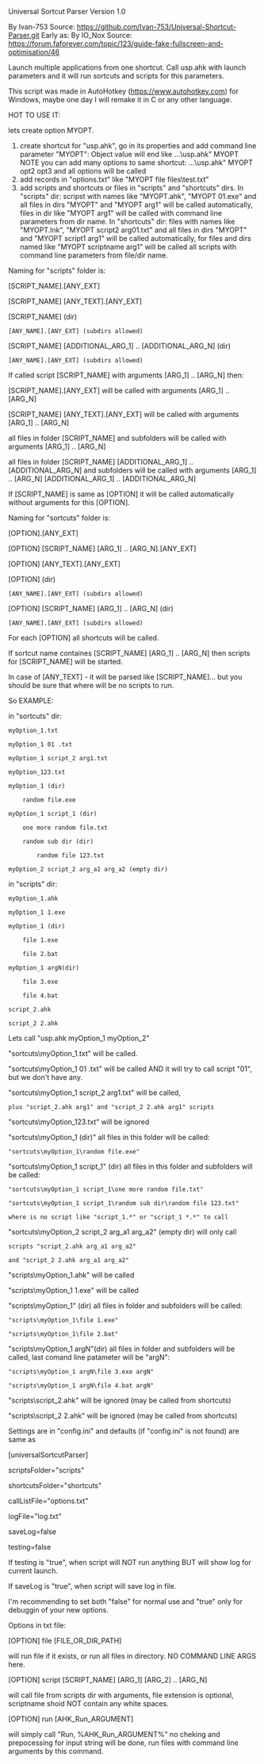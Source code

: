 Universal Sortcut Parser
Version 1.0

By Ivan-753
Source: https://github.com/Ivan-753/Universal-Shortcut-Parser.git
Early as:
By IO_Nox
Source: https://forum.faforever.com/topic/123/guide-fake-fullscreen-and-optimisation/46

Launch multiple applications from one shortcut.
Call usp.ahk with launch parameters and it will run sortcuts and scripts for this parameters.

This script was made in AutoHotkey (https://www.autohotkey.com) for Windows, maybe one day I will remake it in C or any other language.

HOT TO USE IT:

lets create option MYOPT.
1. create shortcut for "usp.ahk", go in its properties and add command line parameter "MYOPT":
Object value will end like
...\usp.ahk" MYOPT
NOTE you can add many options to same shortcut: ...\usp.ahk" MYOPT opt2 opt3
and all options will be called
2. add records in "options.txt" like "MYOPT file files\test.txt"
3. add scripts and shortcuts or files in "scripts" and "shortcuts" dirs.
In "scripts" dir:
	scripst with names like "MYOPT.ahk", "MYOPT 01.exe" and all files in dirs "MYOPT" and "MYOPT arg1" will be called automatically, files in dir like "MYOPT arg1" will be called with command line parameters from dir name.
In "shortcuts" dir:
	files with names like "MYOPT.lnk", "MYOPT script2 arg01.txt" and all files in dirs "MYOPT" and "MYOPT script1 arg1" will be called automatically,
	for files and dirs named like "MYOPT scriptname arg1" will be called all scripts with command line parameters from file/dir name.

Naming for "scripts" folder is:

[SCRIPT_NAME].[ANY_EXT]

[SCRIPT_NAME] [ANY_TEXT].[ANY_EXT]

[SCRIPT_NAME] (dir)

	[ANY_NAME].[ANY_EXT] (subdirs allowed)
	
[SCRIPT_NAME] [ADDITIONAL_ARG_1] .. [ADDITIONAL_ARG_N] (dir)

	[ANY_NAME].[ANY_EXT] (subdirs allowed)
	
	
If called script [SCRIPT_NAME] with arguments [ARG_1] .. [ARG_N] then:

[SCRIPT_NAME].[ANY_EXT] will be called with arguments [ARG_1] .. [ARG_N]

[SCRIPT_NAME] [ANY_TEXT].[ANY_EXT] will be called with arguments [ARG_1] .. [ARG_N]

all files in folder [SCRIPT_NAME] and subfolders will be called with arguments [ARG_1] .. [ARG_N]

all files in folder [SCRIPT_NAME] [ADDITIONAL_ARG_1] .. [ADDITIONAL_ARG_N] and subfolders will be called with arguments [ARG_1] .. [ARG_N] [ADDITIONAL_ARG_1] .. [ADDITIONAL_ARG_N]

If [SCRIPT_NAME] is same as [OPTION] it will be called automatically without arguments for this [OPTION].


Naming for "sortcuts" folder is:

[OPTION].[ANY_EXT]

[OPTION] [SCRIPT_NAME] [ARG_1] .. [ARG_N].[ANY_EXT]

[OPTION] [ANY_TEXT].[ANY_EXT] 

[OPTION] (dir)

	[ANY_NAME].[ANY_EXT] (subdirs allowed)
	
[OPTION] [SCRIPT_NAME] [ARG_1] .. [ARG_N] (dir)

	[ANY_NAME].[ANY_EXT] (subdirs allowed)
	

For each [OPTION] all shortcuts will be called.

If sortcut name containes [SCRIPT_NAME] [ARG_1] .. [ARG_N] then scripts for [SCRIPT_NAME] will be started.

In case of [ANY_TEXT] - it will be parsed like [SCRIPT_NAME]... but you should be sure that where will be no scripts to run.

So EXAMPLE:

in "sortcuts" dir:

	myOption_1.txt
	
	myOption_1 01 .txt
	
	myOption_1 script_2 arg1.txt
	
	myOption_123.txt
	
	myOption_1 (dir)
	
		random file.exe
		
	myOption_1 script_1 (dir)
	
		one more random file.txt
		
		random sub dir (dir)
		
			random file 123.txt
			
	myOption_2 script_2 arg_a1 arg_a2 (empty dir)
	
in "scripts" dir:

	myOption_1.ahk
	
	myOption_1 1.exe
	
	myOption_1 (dir)
	
		file 1.exe
		
		file 2.bat
		
	myOption_1 argN(dir)
	
		file 3.exe
		
		file 4.bat
		
	script_2.ahk
	
	script_2 2.ahk
	
Lets call "usp.ahk myOption_1 myOption_2"

"sortcuts\myOption_1.txt" will be called.

"sortcuts\myOption_1 01 .txt" will be called AND it will try to call script "01", but we don't have any.

"sortcuts\myOption_1 script_2 arg1.txt" will be called,

	plus "script_2.ahk arg1" and "script_2 2.ahk arg1" scripts
	
"sortcuts\myOption_123.txt" will be ignored

"sortcuts\myOption_1 (dir)" all files in this folder will be called:

	"sortcuts\myOption_1\random file.exe"
	
"sortcuts\myOption_1 script_1" (dir) all files in this folder and subfolders will be called:

	"sortcuts\myOption_1 script_1\one more random file.txt"
	
	"sortcuts\myOption_1 script_1\random sub dir\random file 123.txt"
	
	where is no script like "script_1.*" or "script_1 *.*" to call
	
"sortcuts\myOption_2 script_2 arg_a1 arg_a2" (empty dir) will only call 

	scripts "script_2.ahk arg_a1 arg_a2" 
	
	and "script_2 2.ahk arg_a1 arg_a2"


"scripts\myOption_1.ahk" will be called

"scripts\myOption_1 1.exe" will be called

"scripts\myOption_1" (dir) all files in folder and subfolders will be called:

	"scripts\myOption_1\file 1.exe"
	
	"scripts\myOption_1\file 2.bat"
	
"scripts\myOption_1 argN"(dir)  all files in folder and subfolders will be called, last comand line patameter will be "argN":

	"scripts\myOption_1 argN\file 3.exe argN"
	
	"scripts\myOption_1 argN\file 4.bat argN"
	
"scripts\script_2.ahk" will be ignored (may be called from shortcuts)

"scripts\script_2 2.ahk" will be ignored (may be called from shortcuts)

Settings are in "config.ini" and defaults (if "config.ini" is not found) are same as

[universalSortcutParser]

scriptsFolder="scripts"

shortcutsFolder="shortcuts"

callListFile="options.txt"

logFile="log.txt"

saveLog=false

testing=false

If testing is "true", when script will NOT run anything BUT will show log for current launch.

If saveLog is "true", when script will save log in file.

I'm recommending to set both "false" for normal use and "true" only for debuggin of your new options.

Options in txt file:

[OPTION] file [FILE_OR_DIR_PATH]

will run file if it exists, or run all files in directory. NO COMMAND LINE ARGS here.

[OPTION] script [SCRIPT_NAME] [ARG_1] [ARG_2] .. [ARG_N]

will call file from scripts dir with arguments, file extension is optional, scriptname shoid NOT contain any white spaces.

[OPTION] run [AHK_Run_ARGUMENT]

will simply call "Run, %AHK_Run_ARGUMENT%" no cheking and prepocessing for input string will be done, run files with command line arguments by this command.
